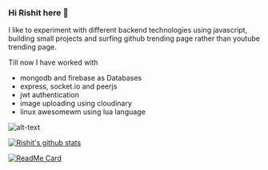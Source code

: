 ### Hi Rishit here 👋

I like to experiment with different backend technologies using javascript, building small projects and surfing github trending page rather than youtube trending page.

Till now I have worked with
- mongodb and firebase as Databases
- express, socket.io and peerjs
- jwt authentication
- image uploading using cloudinary
- linux awesomewm using lua language

![alt-text](https://i.imgur.com/WtVOjr6.gif)

[![Rishit's github stats](https://github-readme-stats.vercel.app/api?username=RishitPandey&hide=prs,issues&theme=dark&include_all_commits=true)](https://github.com/RishitPandey/)

[![ReadMe Card](https://github-readme-stats.vercel.app/api/pin/?username=RishitPandey&repo=awesome-config&&theme=dark)](https://github.com/RishitPandey/awesome-config)
